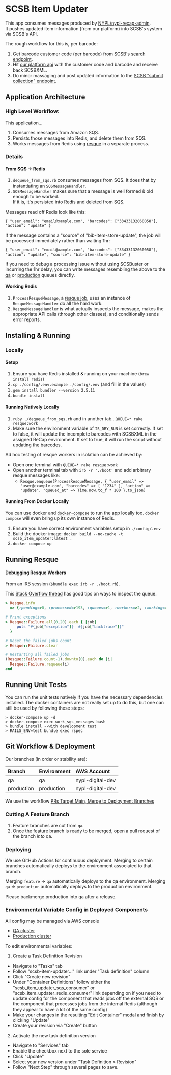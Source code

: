 # SCSB Item Updater

This app consumes messages produced by [NYPL/nypl-recap-admin](https://github.com/NYPL/nypl-recap-admin).  
It pushes updated item information (from our platform) into SCSB's system via
SCSB's API.

The rough workflow for this is, per barcode:

1.  Get barcode customer code (per barcode) from SCSB's [search endpoint](https://uat-recap.htcinc.com:9093/swagger-ui.html#!/search-records-rest-controller/search).
2.  Hit [our platform api](https://platformdocs.nypl.org/#/recap/get_v0_1_recap_nypl_bibs) with the customer code and barcode and receive back SCSBXML.
3.  Do minor massaging and post updated information to the [SCSB "submit collection" endpoint](https://uat-recap.htcinc.com:9093/swagger-ui.html#!/shared-collection-rest-controller/submitCollection).

## Application Architecture

### High Level Workflow:

This application...

1.  Consumes messages from Amazon SQS.
2.  Persists those messages into Redis, and delete them from SQS.
3.  Works messages from Redis using [resque](https://github.com/resque/resque) in a separate process.

### Details

#### From SQS -> Redis

1.  `dequeue_from_sqs.rb` consumes messages from SQS. It does that by instantiating an `SQSMessageHandler`.
1.  `SQSMessageHandler` makes sure that a message is well formed & old enough to be worked.  
If it is, it's persisted into Redis and deleted from SQS.

Messages read off Redis look like this:

```
{ "user_email": "email@xample.com", "barcodes": ["33433132060058"], "action": "update" }
```

If the message contains a "source" of "bib-item-store-update", the job will be processed immediately rather than waiting 1hr:

```
{ "user_email": "email@xample.com", "barcodes": ["33433132060058"], "action": "update", "source": "bib-item-store-update" }
```

If you need to debug a processing issue without using SCSBuster or incurring the 1hr delay, you can write messages resembling the above to the [qa](https://console.aws.amazon.com/sqs/v2/home?region=us-east-1#/queues/https%3A%2F%2Fsqs.us-east-1.amazonaws.com%2F946183545209%2Fsierra-updates-for-scsb-qa/send-receive) or [production](https://console.aws.amazon.com/sqs/v2/home?region=us-east-1#/queues/https%3A%2F%2Fsqs.us-east-1.amazonaws.com%2F946183545209%2Fsierra-updates-for-scsb-production/send-receive) queues directly.

#### Working Redis

1.  `ProcessResqueMessage`, a [resque job](https://github.com/resque/resque#overview), uses an instance of `ResqueMessageHandler` do all the hard work.
1.  `ResqueMessageHandler` is what actually inspects the message, makes the appropriate API calls (through other classes), and conditionally sends error reports.

## Installing & Running

### Locally

#### Setup

1.  Ensure you have Redis installed & running on your machine (`brew install redis`)
1.  `cp ./config/.env.example ./config/.env` (and fill in the values)
1.  `gem install bundler --version 2.5.11`
1.  `bundle install`

#### Running Natively Locally

1. `ruby ./dequeue_from_sqs.rb` and in another tab...`QUEUE=* rake resque:work`
1.  Make sure the environment variable of `IS_DRY_RUN` is set correctly. If set to false, it will update the incomplete barcodes with SCSBXML in the assigned ReCap environment. If set to true, it will run the script without updating the barcodes.

Ad hoc testing of resque workers in isolation can be achieved by:

 - Open one terminal with `QUEUE=* rake resque:work`
 - Open another terminal tab with `irb -r './boot'` and add arbitrary resque messages like:
   - `Resque.enqueue(ProcessResqueMessage, { "user_email" => "user@example.com", "barcodes" => [ "1234" ], "action" => "update", "queued_at" => Time.now.to_f * 100 }.to_json)`

#### Running From Docker Locally

You can use docker and [`docker-compose`](https://docs.docker.com/compose/overview/) to run the app locally too.
`docker compose` will even bring up its own instance of Redis.

1.  Ensure you have correct environment variables setup in `./config/.env`
1.  Build the docker image: `docker build --no-cache -t scsb_item_updater:latest .`
1.  `docker compose up`

## Running Resque

#### Debugging Resque Workers

From an IRB session (`$bundle exec irb -r ./boot.rb`).

This [Stack Overflow thread](http://stackoverflow.com/questions/8798357/inspect-and-retry-resque-jobs-via-redis-cli) has good tips on ways to inspect the queue.

```ruby
> Resque.info
  => {:pending=>0, :processed=>193, :queues=>1, :workers=>2, :working=>0, :failed=>168, :servers=>["redis://fqdn.com:6379/0"], :environment=>"development"}

# Print exceptions
> Resque::Failure.all(0,20).each { |job|
     puts "#{job["exception"]}  #{job["backtrace"]}"
  }

# Reset the failed jobs count
> Resque::Failure.clear

# Restarting all failed jobs
(Resque::Failure.count-1).downto(0).each do |i|
  Resque::Failure.requeue(i)
end
```

## Running Unit Tests
You can run the unit tests natively if you have the necessary dependencies installed. The docker containers are not really set up to do this, but one can still be used by following these steps:
```
> docker-compose up -d
> docker-compose exec work_sqs_messages bash
> bundle install --with development test
> RAILS_ENV=test bundle exec rspec
```

## Git Workflow & Deployment

Our branches (in order or stability are):

| Branch      | Environment | AWS Account      |
|:------------|:------------|:-----------------|
| qa          | qa          | nypl-digital-dev |
| production  | production  | nypl-digital-dev |

We use the workflow [PRs Target Main, Merge to Deployment Branches](https://github.com/NYPL/engineering-general/blob/master/standards/git-workflow.md#prs-target-main-merge-to-deployment-branches)

### Cutting A Feature Branch

1. Feature branches are cut from `qa`.
2. Once the feature branch is ready to be merged, open a pull request of the branch _into_ qa.

### Deploying

We use GitHub Actions for continuous deployment.
Merging to certain branches automatically deploys to the environment associated to
that branch.

Merging `feature` => `qa` automatically deploys to the qa environment.
Merging `qa` => `production` automatically deploys to the production environment.

Please backmerge production into qa after a release.

### Environmental Variable Config in Deployed Components

All config may be managed via AWS console
 * [QA cluster](https://console.aws.amazon.com/ecs/home?region=us-east-1#/clusters/scsb-item-updater-qa/services)
 * [Production cluster](https://console.aws.amazon.com/ecs/home?region=us-east-1#/clusters/scsb-item-updater-production/services)

To edit environmental variables:
1. Create a Task Definition Revision
  - Navigate to "Tasks" tab
  - Follow "scsb-item-updater..." link under "Task definition" column
  - Click "Create new revision"
  - Under "Container Definitions" follow either the "scsb_item_updater_sqs_consumer" or "scsb_item_updater_redis_consumer" link depending on if you need to update config for the component that reads jobs off the external SQS or the component that processes jobs from the internal Redis (although they appear to have a lot of the same config)
  - Make your changes in the resulting "Edit Container" modal and finish by clicking "Update"
  - Create your revision via "Create" button
2. Activate the new task definition version
  - Navigate to "Services" tab
  - Enable the checkbox next to the sole service
  - Click "Update"
  - Select your new version under "Task Definition > Revision"
  - Follow "Next Step" through several pages to save.
